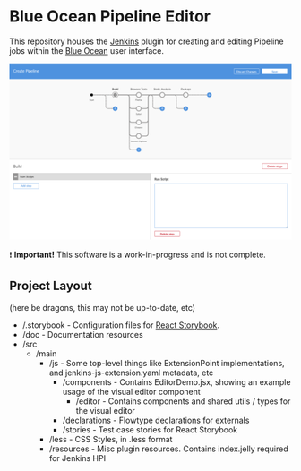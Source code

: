 # Blue Ocean Pipeline Editor

This repository houses the [Jenkins](https://jenkins.io/) plugin for creating and editing Pipeline jobs within the [Blue Ocean](https://jenkins.io/projects/blueocean/) user interface.

![Pipeline Editor Screenshot](doc/editor-ss.png)

:exclamation: **Important!** This software is a work-in-progress and is not complete.

## Project Layout

(here be dragons, this may not be up-to-date, etc)

* /.storybook - Configuration files for [React Storybook](https://getstorybook.io/).
* /doc - Documentation resources
* /src
    * /main
        * /js - Some top-level things like ExtensionPoint implementations, and jenkins-js-extension.yaml metadata, etc
            * /components - Contains EditorDemo.jsx, showing an example usage of the visual editor component
                * /editor - Contains components and shared utils / types for the visual editor
            * /declarations - Flowtype declarations for externals
            * /stories - Test case stories for React Storybook
        * /less - CSS Styles, in .less format
        * /resources - Misc plugin resources. Contains index.jelly required for Jenkins HPI
